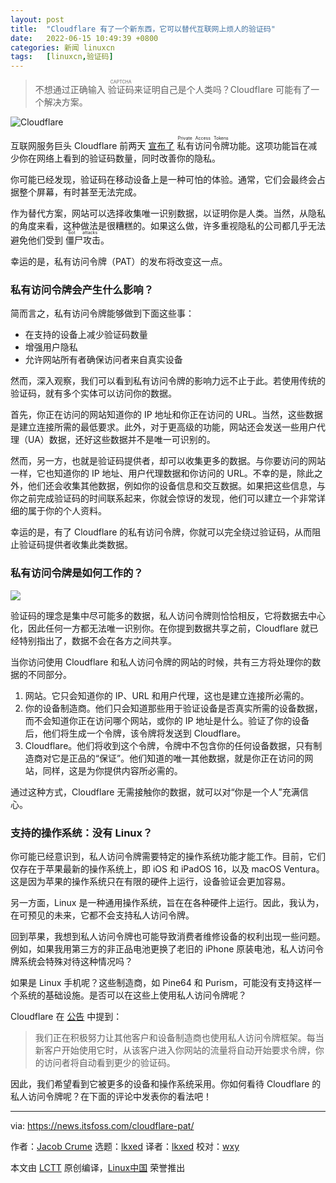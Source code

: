 ```yaml
---
layout: post
title:	"Cloudflare 有了一个新东西，它可以替代互联网上烦人的验证码"
date:	2022-06-15 10:49:39 +0800 
categories:	新闻 linuxcn 
tags:	[linuxcn,验证码]
---
```




> 
> 不想通过正确输入 <ruby> 验证码 <rt>  CAPTCHA </rt></ruby> 来证明自己是个人类吗？Cloudflare 可能有了一个解决方案。
> 
> 
> 


![Cloudflare](/Asserts/Images//attachment/album/202206/15/104939cq5yctrem2a5cgda.jpg)


互联网服务巨头 Cloudflare 前两天 [宣布了](https://blog.cloudflare.com/eliminating-captchas-on-iphones-and-macs-using-new-standard/) <ruby> 私有访问令牌 <rt>  Private Access Tokens </rt></ruby> 功能。这项功能旨在减少你在网络上看到的验证码数量，同时改善你的隐私。


你可能已经发现，验证码在移动设备上是一种可怕的体验。通常，它们会最终会占据整个屏幕，有时甚至无法完成。


作为替代方案，网站可以选择收集唯一识别数据，以证明你是人类。当然，从隐私的角度来看，这种做法是很糟糕的。如果这么做，许多重视隐私的公司都几乎无法避免他们受到 <ruby> 僵尸攻击 <rt>  bot attacks </rt></ruby>。


幸运的是，私有访问令牌（PAT）的发布将改变这一点。


### 私有访问令牌会产生什么影响？


简而言之，私有访问令牌能够做到下面这些事：


* 在支持的设备上减少验证码数量
* 增强用户隐私
* 允许网站所有者确保访问者来自真实设备


然而，深入观察，我们可以看到私有访问令牌的影响力远不止于此。若使用传统的验证码，就有多个实体可以访问你的数据。


首先，你正在访问的网站知道你的 IP 地址和你正在访问的 URL。当然，这些数据是建立连接所需的最低要求。此外，对于更高级的功能，网站还会发送一些用户代理（UA）数据，还好这些数据并不是唯一可识别的。


然而，另一方，也就是验证码提供者，却可以收集更多的数据。与你要访问的网站一样，它也知道你的 IP 地址、用户代理数据和你访问的 URL。不幸的是，除此之外，他们还会收集其他数据，例如你的设备信息和交互数据。如果把这些信息，与你之前完成验证码的时间联系起来，你就会惊讶的发现，他们可以建立一个非常详细的属于你的个人资料。


幸运的是，有了 Cloudflare 的私有访问令牌，你就可以完全绕过验证码，从而阻止验证码提供者收集此类数据。


### 私有访问令牌是如何工作的？


![](/Asserts/Images//attachment/album/202206/15/104940kib2pqqdq377zvrr.png)


验证码的理念是集中尽可能多的数据，私人访问令牌则恰恰相反，它将数据去中心化，因此任何一方都无法唯一识别你。在你提到数据共享之前，Cloudflare 就已经特别指出了，数据不会在各方之间共享。


当你访问使用 Cloudflare 和私人访问令牌的网站的时候，共有三方将处理你的数据的不同部分。


1. 网站。它只会知道你的 IP、URL 和用户代理，这也是建立连接所必需的。
2. 你的设备制造商。他们只会知道那些用于验证设备是否真实所需的设备数据，而不会知道你正在访问哪个网站，或你的 IP 地址是什么。验证了你的设备后，他们将生成一个令牌，该令牌将发送到 Cloudflare。
3. Cloudflare。他们将收到这个令牌，令牌中不包含你的任何设备数据，只有制造商对它是正品的“保证”。他们知道的唯一其他数据，就是你正在访问的网站，同样，这是为你提供内容所必需的。


通过这种方式，Cloudflare 无需接触你的数据，就可以对“你是一个人”充满信心。


### 支持的操作系统：没有 Linux？


你可能已经意识到，私人访问令牌需要特定的操作系统功能才能工作。目前，它们仅存在于苹果最新的操作系统上，即 iOS 和 iPadOS 16，以及 macOS Ventura。这是因为苹果的操作系统只在有限的硬件上运行，设备验证会更加容易。


另一方面，Linux 是一种通用操作系统，旨在在各种硬件上运行。因此，我认为，在可预见的未来，它都不会支持私人访问令牌。


回到苹果，我想到私人访问令牌也可能导致消费者维修设备的权利出现一些问题。例如，如果我用第三方的非正品电池更换了老旧的 iPhone 原装电池，私人访问令牌系统会特殊对待这种情况吗？


如果是 Linux 手机呢？这些制造商，如 Pine64 和 Purism，可能没有支持这样一个系统的基础设施。是否可以在这些上使用私人访问令牌呢？


Cloudflare 在 [公告](https://blog.cloudflare.com/eliminating-captchas-on-iphones-and-macs-using-new-standard/) 中提到：



> 
> 我们正在积极努力让其他客户和设备制造商也使用私人访问令牌框架。每当新客户开始使用它时，从该客户进入你网站的流量将自动开始要求令牌，你的访问者将自动看到更少的验证码。
> 
> 
> 


因此，我们希望看到它被更多的设备和操作系统采用。你如何看待 Cloudflare 的私人访问令牌呢？在下面的评论中发表你的看法吧！




---


via: <https://news.itsfoss.com/cloudflare-pat/>


作者：[Jacob Crume](https://news.itsfoss.com/author/jacob/) 选题：[lkxed](https://github.com/lkxed) 译者：[lkxed](https://github.com/lkxed) 校对：[wxy](https://github.com/wxy)


本文由 [LCTT](https://github.com/LCTT/TranslateProject) 原创编译，[Linux中国](https://linux.cn/) 荣誉推出

